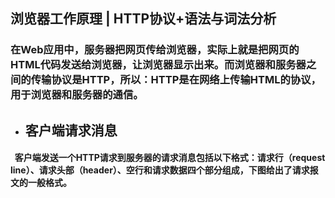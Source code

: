 ## 浏览器工作原理 | HTTP协议+语法与词法分析
### 在Web应用中，服务器把网页传给浏览器，实际上就是把网页的HTML代码发送给浏览器，让浏览器显示出来。而浏览器和服务器之间的传输协议是HTTP，所以：HTTP是在网络上传输HTML的协议，用于浏览器和服务器的通信。
- ## 客户端请求消息
#### &nbsp;&nbsp;客户端发送一个HTTP请求到服务器的请求消息包括以下格式：请求行（request line）、请求头部（header）、空行和请求数据四个部分组成，下图给出了请求报文的一般格式。
